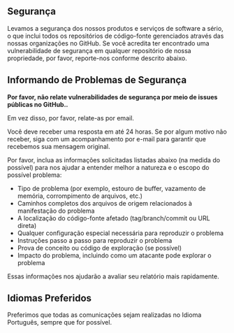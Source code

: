 <!-- INÍCIO DO ARQUIVO SECURITY.MD V0.0.1 -->

## Segurança

Levamos a segurança dos nossos produtos e serviços de software a sério, o que inclui todos os repositórios de código-fonte gerenciados através das nossas organizações no GitHub.
Se você acredita ter encontrado uma vulnerabilidade de segurança em qualquer repositório de nossa propriedade, por favor, reporte-nos conforme descrito abaixo.


## Informando de Problemas de Segurança

**Por favor, não relate vulnerabilidades de segurança por meio de issues públicas no GitHub..**

Em vez disso, por favor, relate-as por email.

Você deve receber uma resposta em até 24 horas. Se por algum motivo não receber, siga com um acompanhamento por e-mail para garantir que recebemos sua mensagem original. 

Por favor, inclua as informações solicitadas listadas abaixo (na medida do possível) para nos ajudar a entender melhor a natureza e o escopo do possível problema:

  * Tipo de problema (por exemplo, estouro de buffer, vazamento de memória, corrompimento de arquivos, etc.)
  * Caminhos completos dos arquivos de origem relacionados à manifestação do problema
  * A localização do código-fonte afetado (tag/branch/commit ou URL direta)
  * Qualquer configuração especial necessária para reproduzir o problema
  * Instruções passo a passo para reproduzir o problema
  * Prova de conceito ou código de exploração (se possível)
  * Impacto do problema, incluindo como um atacante pode explorar o problema

Essas informações nos ajudarão a avaliar seu relatório mais rapidamente.


## Idiomas Preferidos

Preferimos que todas as comunicações sejam realizadas no Idioma Português, sempre que for possível.

<!-- FIM DO ARQUIVO SECURITY.MD -->
